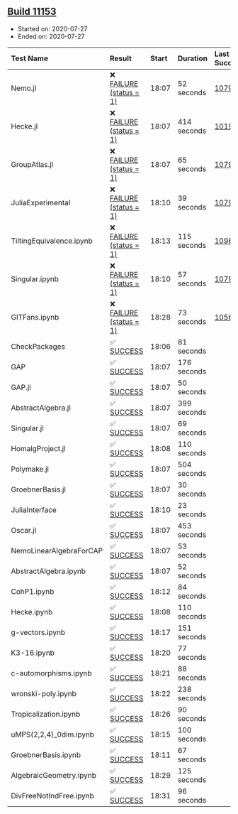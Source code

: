 ## [Build 11153](https://oscarci.mathematik.uni-kl.de/job/oscar/11153/)

* Started on: 2020-07-27
* Ended on: 2020-07-27

| Test Name    | Result | Start | Duration | Last Success | First Failure |
|:-------------|:-------|:------|:---------|:-------------|:--------------|
| Nemo.jl | ❌ [FAILURE (status = 1)](https://oscarci.mathematik.uni-kl.de/job/oscar/11153/artifact/logs/build-11153/Nemo.jl.log) | 18:07 | 52 seconds | [10790](https://oscarci.mathematik.uni-kl.de/job/oscar/10790/) | [10791](https://oscarci.mathematik.uni-kl.de/job/oscar/10791/) |
| Hecke.jl | ❌ [FAILURE (status = 1)](https://oscarci.mathematik.uni-kl.de/job/oscar/11153/artifact/logs/build-11153/Hecke.jl.log) | 18:07 | 414 seconds | [10197](https://oscarci.mathematik.uni-kl.de/job/oscar/10197/) | [10198](https://oscarci.mathematik.uni-kl.de/job/oscar/10198/) |
| GroupAtlas.jl | ❌ [FAILURE (status = 1)](https://oscarci.mathematik.uni-kl.de/job/oscar/11153/artifact/logs/build-11153/GroupAtlas.jl.log) | 18:07 | 65 seconds | [10790](https://oscarci.mathematik.uni-kl.de/job/oscar/10790/) | [10791](https://oscarci.mathematik.uni-kl.de/job/oscar/10791/) |
| JuliaExperimental | ❌ [FAILURE (status = 1)](https://oscarci.mathematik.uni-kl.de/job/oscar/11153/artifact/logs/build-11153/JuliaExperimental.log) | 18:10 | 39 seconds | [10790](https://oscarci.mathematik.uni-kl.de/job/oscar/10790/) | [10791](https://oscarci.mathematik.uni-kl.de/job/oscar/10791/) |
| TiltingEquivalence.ipynb | ❌ [FAILURE (status = 1)](https://oscarci.mathematik.uni-kl.de/job/oscar/11153/artifact/logs/build-11153/TiltingEquivalence.ipynb.log) | 18:13 | 115 seconds | [10962](https://oscarci.mathematik.uni-kl.de/job/oscar/10962/) | [10963](https://oscarci.mathematik.uni-kl.de/job/oscar/10963/) |
| Singular.ipynb | ❌ [FAILURE (status = 1)](https://oscarci.mathematik.uni-kl.de/job/oscar/11153/artifact/logs/build-11153/Singular.ipynb.log) | 18:10 | 57 seconds | [10790](https://oscarci.mathematik.uni-kl.de/job/oscar/10790/) | [10791](https://oscarci.mathematik.uni-kl.de/job/oscar/10791/) |
| GITFans.ipynb | ❌ [FAILURE (status = 1)](https://oscarci.mathematik.uni-kl.de/job/oscar/11153/artifact/logs/build-11153/GITFans.ipynb.log) | 18:28 | 73 seconds | [10566](https://oscarci.mathematik.uni-kl.de/job/oscar/10566/) | [10567](https://oscarci.mathematik.uni-kl.de/job/oscar/10567/) |
| CheckPackages | ✅ [SUCCESS](https://oscarci.mathematik.uni-kl.de/job/oscar/11153/artifact/logs/build-11153/CheckPackages.log) | 18:06 | 81 seconds |  |  |
| GAP | ✅ [SUCCESS](https://oscarci.mathematik.uni-kl.de/job/oscar/11153/artifact/logs/build-11153/GAP.log) | 18:07 | 176 seconds |  |  |
| GAP.jl | ✅ [SUCCESS](https://oscarci.mathematik.uni-kl.de/job/oscar/11153/artifact/logs/build-11153/GAP.jl.log) | 18:07 | 50 seconds |  |  |
| AbstractAlgebra.jl | ✅ [SUCCESS](https://oscarci.mathematik.uni-kl.de/job/oscar/11153/artifact/logs/build-11153/AbstractAlgebra.jl.log) | 18:07 | 399 seconds |  |  |
| Singular.jl | ✅ [SUCCESS](https://oscarci.mathematik.uni-kl.de/job/oscar/11153/artifact/logs/build-11153/Singular.jl.log) | 18:07 | 69 seconds |  |  |
| HomalgProject.jl | ✅ [SUCCESS](https://oscarci.mathematik.uni-kl.de/job/oscar/11153/artifact/logs/build-11153/HomalgProject.jl.log) | 18:08 | 110 seconds |  |  |
| Polymake.jl | ✅ [SUCCESS](https://oscarci.mathematik.uni-kl.de/job/oscar/11153/artifact/logs/build-11153/Polymake.jl.log) | 18:07 | 504 seconds |  |  |
| GroebnerBasis.jl | ✅ [SUCCESS](https://oscarci.mathematik.uni-kl.de/job/oscar/11153/artifact/logs/build-11153/GroebnerBasis.jl.log) | 18:07 | 30 seconds |  |  |
| JuliaInterface | ✅ [SUCCESS](https://oscarci.mathematik.uni-kl.de/job/oscar/11153/artifact/logs/build-11153/JuliaInterface.log) | 18:10 | 23 seconds |  |  |
| Oscar.jl | ✅ [SUCCESS](https://oscarci.mathematik.uni-kl.de/job/oscar/11153/artifact/logs/build-11153/Oscar.jl.log) | 18:07 | 453 seconds |  |  |
| NemoLinearAlgebraForCAP | ✅ [SUCCESS](https://oscarci.mathematik.uni-kl.de/job/oscar/11153/artifact/logs/build-11153/NemoLinearAlgebraForCAP.log) | 18:07 | 53 seconds |  |  |
| AbstractAlgebra.ipynb | ✅ [SUCCESS](https://oscarci.mathematik.uni-kl.de/job/oscar/11153/artifact/logs/build-11153/AbstractAlgebra.ipynb.log) | 18:07 | 52 seconds |  |  |
| CohP1.ipynb | ✅ [SUCCESS](https://oscarci.mathematik.uni-kl.de/job/oscar/11153/artifact/logs/build-11153/CohP1.ipynb.log) | 18:12 | 84 seconds |  |  |
| Hecke.ipynb | ✅ [SUCCESS](https://oscarci.mathematik.uni-kl.de/job/oscar/11153/artifact/logs/build-11153/Hecke.ipynb.log) | 18:08 | 110 seconds |  |  |
| g-vectors.ipynb | ✅ [SUCCESS](https://oscarci.mathematik.uni-kl.de/job/oscar/11153/artifact/logs/build-11153/g-vectors.ipynb.log) | 18:17 | 151 seconds |  |  |
| K3-16.ipynb | ✅ [SUCCESS](https://oscarci.mathematik.uni-kl.de/job/oscar/11153/artifact/logs/build-11153/K3-16.ipynb.log) | 18:20 | 77 seconds |  |  |
| c-automorphisms.ipynb | ✅ [SUCCESS](https://oscarci.mathematik.uni-kl.de/job/oscar/11153/artifact/logs/build-11153/c-automorphisms.ipynb.log) | 18:21 | 88 seconds |  |  |
| wronski-poly.ipynb | ✅ [SUCCESS](https://oscarci.mathematik.uni-kl.de/job/oscar/11153/artifact/logs/build-11153/wronski-poly.ipynb.log) | 18:22 | 238 seconds |  |  |
| Tropicalization.ipynb | ✅ [SUCCESS](https://oscarci.mathematik.uni-kl.de/job/oscar/11153/artifact/logs/build-11153/Tropicalization.ipynb.log) | 18:26 | 90 seconds |  |  |
| uMPS(2,2,4)_0dim.ipynb | ✅ [SUCCESS](https://oscarci.mathematik.uni-kl.de/job/oscar/11153/artifact/logs/build-11153/uMPS-2-2-4-_0dim.ipynb.log) | 18:15 | 100 seconds |  |  |
| GroebnerBasis.ipynb | ✅ [SUCCESS](https://oscarci.mathematik.uni-kl.de/job/oscar/11153/artifact/logs/build-11153/GroebnerBasis.ipynb.log) | 18:11 | 67 seconds |  |  |
| AlgebraicGeometry.ipynb | ✅ [SUCCESS](https://oscarci.mathematik.uni-kl.de/job/oscar/11153/artifact/logs/build-11153/AlgebraicGeometry.ipynb.log) | 18:29 | 125 seconds |  |  |
| DivFreeNotIndFree.ipynb | ✅ [SUCCESS](https://oscarci.mathematik.uni-kl.de/job/oscar/11153/artifact/logs/build-11153/DivFreeNotIndFree.ipynb.log) | 18:31 | 96 seconds |  |  |
